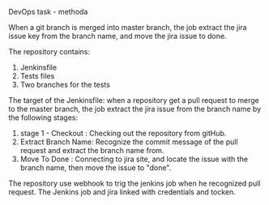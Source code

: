 DevOps task - methoda 

When a git branch is merged into master branch, the job extract the jira issue key from the branch name, and move the jira issue to done.

The repository contains:
1. Jenkinsfile
2. Tests files
3. Two branches for the tests

The target of the Jenkinsfile:
  when a repository get a pull request to merge to the master branch, the job extract the jira issue from the branch name by the following stages:
  1.  stage 1 - Checkout : 
        Checking out the repository from gitHub.
  2. Extract Branch Name:
       Recognize the commit message of the pull request and extract the branch name from.
  3. Move To Done :
     Connecting to jira site, and locate the issue with the branch name, then move the issue to "done".

The repository use webhook to trig the jenkins job when he recognized pull request.
The Jenkins job and jira linked with credentials and tocken.
